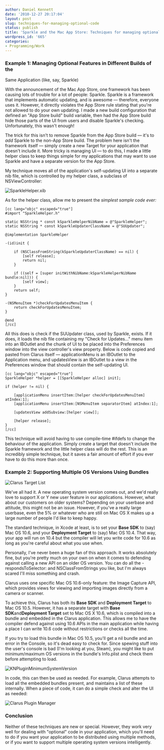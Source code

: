 ```yaml
---
author: Daniel Kennett
date: '2010-12-27 20:17:04'
layout: post
slug: techniques-for-managing-optional-code
status: publish
title: 'Sparkle and the Mac App Store: Techniques for managing optional code'
wordpress_id: '665'
categories:
- Programming/Work
---
```


### Example 1: Managing Optional Features in Different Builds of the
Same Application (like, say, Sparkle)

With the announcement of the Mac App Store, one framework has been
causing lots of trouble for a lot of people: Sparkle. Sparkle is a
framework that implements automatic updating, and is awesome —
therefore, everyone uses it. However, it directly violates the App Store
rule stating that you're not allowed to do your own updating. I made a
new build configuration that defined an "App Store build" build
variable, then had the App Store build hide those parts of the UI from
users and disable Sparkle's checking. Unfortunately, this wasn't enough!

The trick for this isn't to remove Sparkle from the App Store build —
it's to *add* Sparkle to the non-App Store build. The problem here isn't
the framework itself — simply create a new Target for your application
that doesn't include it. More tricky is managing UI — to do this, I made
a little helper class to keep things simple for my applications that may
want to use Sparkle and have a separate version for the App Store.

My technique moves all of the application's self-updating UI into a
separate nib file, which is controlled by my helper class, a subclass of
NSViewController:

![SparkleHelper.xib](http://danielkennett.org/wp-content/uploads/2010/12/SparkleHelperXib.png)

As for the helper class, allow me to present the *simplest sample code
ever:*

    [cc lang="objc" escaped="true"]
    #import "SparkleHelper.h"

    static NSString * const kSparkleHelperNibName = @"SparkleHelper";
    static NSString * const kSparkleUpdaterClassName = @"SUUpdater";

    @implementation SparkleHelper

    -(id)init {

        if (NSClassFromString(kSparkleUpdaterClassName) == nil) {
            [self release];
            return nil;
        }

        if ((self = [super initWithNibName:kSparkleHelperNibName bundle:nil])) {
            [self view];
        }
        return self;
    }

    -(NSMenuItem *)checkForUpdatesMenuItem {
        return checkForUpdatesMenuItem;
    }

    @end
    [/cc]

All this does is check if the SUUpdater class, used by Sparkle, exists.
If it does, it loads the nib file containing my "Check for Updates..."
menu item into an IBOutlet and the chunk of UI to be placed into the
Preferences window into the view controller's view property. Below is
code copied and pasted from Clarus itself — applicationMenu is an
IBOutlet to the Application menu, and updatesView is an IBOutlet to a
view in the Preferences window that should contain the self-updating UI.

    [cc lang="objc" escaped="true"]
    SparkleHelper *helper = [[SparkleHelper alloc] init];

    if (helper != nil) {

        [applicationMenu insertItem:[helper checkForUpdatesMenuItem] atIndex:1];
        [applicationMenu insertItem:[NSMenuItem separatorItem] atIndex:1];

        [updatesView addSubview:[helper view]];

        [helper release];
    }
    [/cc]

This technique will avoid having to use compile-time \#ifdefs to change
the behaviour of the application. Simply create a target that doesn't
include the Sparkle framework and the little helper class will do the
rest. This is an incredibly simple technique, but it saves a fair amount
of effort if you ever have to do this more than once.

### Example 2: Supporting Multiple OS Versions Using Bundles

![Clarus Target List](http://danielkennett.org/wp-content/uploads/2010/12/ClarusTargets.png)

We've all had it. A new operating system version comes out, and we'd
really love to support X or Y new user feature in our applications.
However, what about our customers on older systems? Depending on your
userbase and attitude, this might not be an issue. However, if you've a
really large userbase, even the 5% or whatever who are still on Mac OS X
makes up a large number of people I'd like to keep happy.

The standard technique, in Xcode at least, is to set your **Base SDK**
to (say) Mac OS 10.6, and your **Deployment Target** to (say) Mac OS
10.4. That way, your app will run on 10.4 but the compiler will let you
write code for 10.6 as long as you're careful about what you use when.

Personally, I've never been a huge fan of this approach. It works
absolutely fine, but you're pretty much on your own on when it comes to
defending against calling a new API on an older OS version. You can do
all the -respondsToSelector: and NSClassFromStrings you like, but I'm
always scared I'll miss something and crash.

Clarus uses one specific Mac OS 10.6-only feature: the Image Capture
API, which provides views for viewing and importing images directly from
a camera or scanner.

To achieve this, Clarus has both its **Base SDK** and **Deployment
Target** to Mac OS 10.5. However, it has a separate target with **Base
SDK**and**Deployment Target** set to Mac OS X 10.6, which is compiled
into a bundle and embedded in the Clarus application. This allows me to
have the compiler defend against using 10.6 APIs in the main application
while having a place I can write 10.6 code without restrictions or
checks all the time.

If you try to load this bundle in Mac OS 10.5, you'll get a nil bundle
and an error in the Console, so it's dead easy to check for. Since
spewing stuff into the user's console is bad (I'm looking at you,
Steam), you might like to put minimum/maximum OS versions in the
bundle's Info.plist and check them before attempting to load.

![KNPluginMinimumSystemVersion](http://danielkennett.org/wp-content/uploads/2010/12/KNPluginMinimumSystemVersion2.png)

In code, this can then be used as needed. For example, Clarus attempts
to load all the embedded bundles present, and maintains a list of these
internally. When a piece of code, it can do a simple check and alter the
UI as needed:

![Clarus Plugin Manager](http://danielkennett.org/wp-content/uploads/2010/12/ClarusPluginManager.png)

### Conclusion

Neither of these techniques are new or special. However, they work very
well for dealing with "optional" code in your application, which you'll
need to do if you want your application to be distributed using multiple
methods, or if you want to support multiple operating system versions
intelligently.
